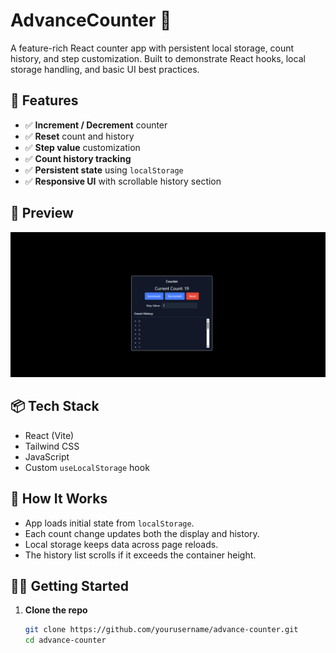 # AdvanceCounter 🧮

A feature-rich React counter app with persistent local storage, count history, and step customization. Built to demonstrate React hooks, local storage handling, and basic UI best practices.

## 🚀 Features

- ✅ **Increment / Decrement** counter
- ✅ **Reset** count and history
- ✅ **Step value** customization
- ✅ **Count history tracking**
- ✅ **Persistent state** using `localStorage`
- ✅ **Responsive UI** with scrollable history section

## 📸 Preview

![screenshot](./src/assets/Screenshot%202025-06-23%20203447.png) <!-- optional if you add a screenshot -->

## 📦 Tech Stack

- React (Vite)
- Tailwind CSS
- JavaScript 
- Custom `useLocalStorage` hook

## 🔧 How It Works

- App loads initial state from `localStorage`.
- Each count change updates both the display and history.
- Local storage keeps data across page reloads.
- The history list scrolls if it exceeds the container height.

## 🧑‍💻 Getting Started

1. **Clone the repo**

   ```bash
   git clone https://github.com/yourusername/advance-counter.git
   cd advance-counter
